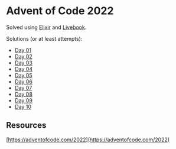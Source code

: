 # Advent of Code 2022

Solved using [Elixir](https://elixir-lang.org/) and [Livebook](https://livebook.dev/).

Solutions (or at least attempts):

- [Day 01](01.livemd)
- [Day 02](02.livemd)
- [Day 03](03.livemd)
- [Day 04](04.livemd)
- [Day 05](05.livemd)
- [Day 06](06.livemd)
- [Day 07](07.livemd)
- [Day 08](08.livemd)
- [Day 09](09.livemd)
- [Day 10](10.livemd)
<!-- - [Day 11](11.livemd) -->
<!-- - [Day 12](12.livemd) -->
<!-- - [Day 13](13.livemd) -->
<!-- - [Day 14](14.livemd) -->
<!-- - [Day 15](15.livemd) -->
<!-- - [Day 16](16.livemd) -->
<!-- - [Day 17](17.livemd) -->
<!-- - [Day 18](18.livemd) -->
<!-- - [Day 19](19.livemd) -->
<!-- - [Day 20](20.livemd) -->
<!-- - [Day 21](21.livemd) -->
<!-- - [Day 22](22.livemd) -->
<!-- - [Day 23](23.livemd) -->
<!-- - [Day 24](24.livemd) -->
<!-- - [Day 25](25.livemd) -->

## Resources

[https://adventofcode.com/2022](https://adventofcode.com/2022)